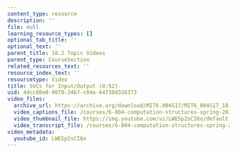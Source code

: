 ```yaml
---
content_type: resource
description: ''
file: null
learning_resource_types: []
optional_tab_title: ''
optional_text: ''
parent_title: 18.2 Topic Videos
parent_type: CourseSection
related_resources_text: ''
resource_index_text: ''
resourcetype: Video
title: SVCs for Input/Output (8:52)
uid: 4dcc88e8-9078-34b7-c84e-64f30d326373
video_files:
  archive_url: https://archive.org/download/MIT6.004S17/MIT6_004S17_18-02-02_300k.mp4
  video_captions_file: /courses/6-004-computation-structures-spring-2017/82de5fb2c1e351149c2b4346f5b18f4d_LWE5p2sCI6o.vtt
  video_thumbnail_file: https://img.youtube.com/vi/LWE5p2sCI6o/default.jpg
  video_transcript_file: /courses/6-004-computation-structures-spring-2017/6893772f02f39ae59409fa62d18e32b7_LWE5p2sCI6o.pdf
video_metadata:
  youtube_id: LWE5p2sCI6o
---
```

